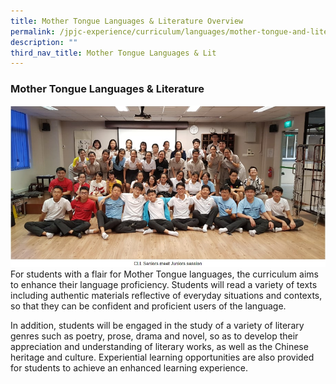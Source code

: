 ```yaml
---
title: Mother Tongue Languages & Literature Overview
permalink: /jpjc-experience/curriculum/languages/mother-tongue-and-literature/
description: ""
third_nav_title: Mother Tongue Languages & Lit
---
```

### **Mother Tongue Languages & Literature**
![](/images/mtl.jpg)
For students with a flair for Mother Tongue languages, the curriculum aims to enhance their language proficiency. Students will read a variety of texts including authentic materials reflective of everyday situations and contexts, so that they can be confident and proficient users of the language.

In addition, students will be engaged in the study of a variety of literary genres such as poetry, prose, drama and novel, so as to develop their appreciation and understanding of literary works, as well as the Chinese heritage and culture. Experiential learning opportunities are also provided for students to achieve an enhanced learning experience.
